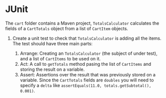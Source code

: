 # JUnit 

The `cart` folder contains a Maven project, `TotalsCalculator` calculates the fields of a `CartTotals` object from a list 
of `CartItem` objects.

1. Create a unit test to check that `TotalsCalculator` is adding all the items. The test should have three main parts:

    1. Arrange: Creating an `TotalsCalculator` (the subject of under test), and a list of `CartItems` to be used on it.
    2. Act: A call to `getTotals` method pasing the list of `CartItems` and storing the result on a variable.
    3. Assert: Assertions over the result that was previously stored on a variable. Since the `CartTotals` fields are 
    `doubles` you will need to specify a `delta` like `assertEquals(11.0, totals.getSubtotal(), 0.001)`.
